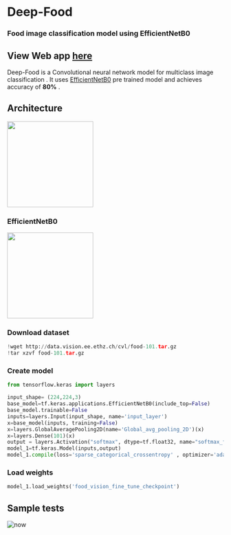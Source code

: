 

# Deep-Food
### Food image classification model using EfficientNetB0 

## View Web app [here](https://nagarajrpoojari-deep-food-app-mouwg8.streamlit.app/)

Deep-Food is a Convolutional neural network model for multiclass image classification . It uses 
[EfficientNetB0](https://arxiv.org/abs/1905.11946) pre trained model and 
achieves  accuracy of __80%__ .

###

## Architecture

<img src="https://user-images.githubusercontent.com/116948655/235911765-af644520-6188-4b81-ad3f-f2a6fcbd1dd6.png"  height="200" >

### EfficientNetB0
<img src="https://iq.opengenus.org/content/images/2022/11/Architecture-of-EfficientNet-B0-with-MBConv-as-Basic-building-blocks.png"  height="200">

### Download dataset
```python
!wget http://data.vision.ee.ethz.ch/cvl/food-101.tar.gz
!tar xzvf food-101.tar.gz
```
### Create model
```python
from tensorflow.keras import layers

input_shape= (224,224,3)
base_model=tf.keras.applications.EfficientNetB0(include_top=False)
base_model.trainable=False
inputs=layers.Input(input_shape, name='input_layer')
x=base_model(inputs, training=False)
x=layers.GlobalAveragePooling2D(name='Global_avg_pooling_2D')(x)
x=layers.Dense(101)(x)
output = layers.Activation("softmax", dtype=tf.float32, name="softmax_float32")(x) 
model_1=tf.keras.Model(inputs,output)
model_1.compile(loss='sparse_categorical_crossentropy' , optimizer='adam', metrics=['accuracy'])

```
### Load weights
```python
model_1.load_weights('food_vision_fine_tune_checkpoint')
```

## Sample tests

![now](https://user-images.githubusercontent.com/116948655/235911294-f925e8d1-99d5-4ad6-8766-7edaa4f65fd0.png)









